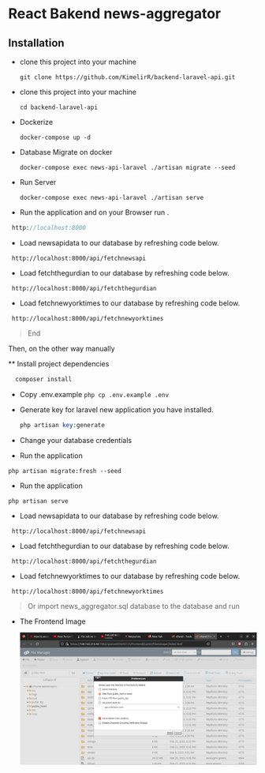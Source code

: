 # React Bakend news-aggregator

## Installation

* clone this project into your machine
    ```
    git clone https://github.com/KimelirR/backend-laravel-api.git
    ```
* clone this project into your machine
    ```
    cd backend-laravel-api
    ```
* Dockerize
    ```
    docker-compose up -d
    ```
        
* Database Migrate on docker
    ```
    docker-compose exec news-api-laravel ./artisan migrate --seed
    ```
* Run  Server
    ```
    docker-compose exec news-api-laravel ./artisan serve
    ```


* Run the application and on your Browser run .
```php
 http://localhost:8000
```

* Load newsapidata to our database by refreshing code below.

```
 http://localhost:8000/api/fetchnewsapi
```

* Load fetchthegurdian to our database by refreshing code below.

```
 http://localhost:8000/api/fetchthegurdian
```

* Load fetchnewyorktimes to our database by refreshing code below.

```
 http://localhost:8000/api/fetchnewyorktimes
```

> End


Then, on the other way manually

** Install project dependencies

  ```php
    composer install
  ```
  
* Copy .env.example
        ```php
        cp .env.example .env
        ```
        
* Generate key for laravel new application you have installed.
    ```php
    php artisan key:generate
    ```

* Change your database credentials

* Run the application 
```
php artisan migrate:fresh --seed
```

* Run the application 
```
php artisan serve
```


* Load newsapidata to our database by refreshing code below.

```
 http://localhost:8000/api/fetchnewsapi
```

* Load fetchthegurdian to our database by refreshing code below.

```
 http://localhost:8000/api/fetchthegurdian
```

* Load fetchnewyorktimes to our database by refreshing code below.

```
 http://localhost:8000/api/fetchnewyorktimes
```


> Or import news_aggregator.sql database to the database and run

 * The Frontend Image

    ![alt text](https://github.com/KimelirR/backend-laravel-api/blob/master/public/images/news-aggregator.png?raw=true)

